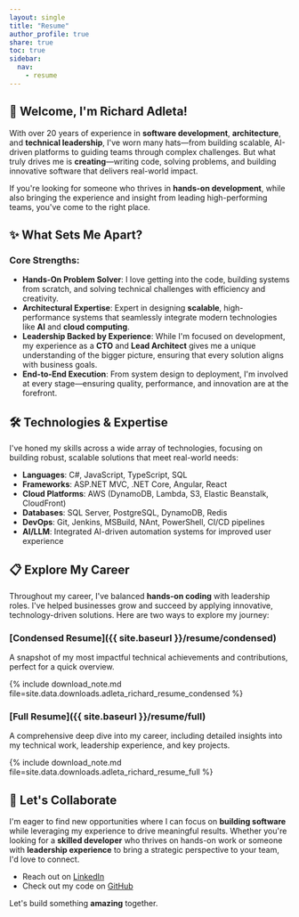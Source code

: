 ```yaml
---
layout: single
title: "Resume"
author_profile: true
share: true
toc: true
sidebar:
  nav:
    - resume
---
```


## 👋 Welcome, I'm Richard Adleta!

With over 20 years of experience in **software development**, **architecture**, and **technical leadership**, I've worn many hats—from building scalable, AI-driven platforms to guiding teams through complex challenges. But what truly drives me is **creating**—writing code, solving problems, and building innovative software that delivers real-world impact.

If you're looking for someone who thrives in **hands-on development**, while also bringing the experience and insight from leading high-performing teams, you've come to the right place.

## ✨ **What Sets Me Apart?**

### **Core Strengths:**

- **Hands-On Problem Solver**: I love getting into the code, building systems from scratch, and solving technical challenges with efficiency and creativity.
- **Architectural Expertise**: Expert in designing **scalable**, high-performance systems that seamlessly integrate modern technologies like **AI** and **cloud computing**.
- **Leadership Backed by Experience**: While I'm focused on development, my experience as a **CTO** and **Lead Architect** gives me a unique understanding of the bigger picture, ensuring that every solution aligns with business goals.
- **End-to-End Execution**: From system design to deployment, I'm involved at every stage—ensuring quality, performance, and innovation are at the forefront.

## 🛠️ **Technologies & Expertise**

I've honed my skills across a wide array of technologies, focusing on building robust, scalable solutions that meet real-world needs:

- **Languages**: C#, JavaScript, TypeScript, SQL
- **Frameworks**: ASP.NET MVC, .NET Core, Angular, React
- **Cloud Platforms**: AWS (DynamoDB, Lambda, S3, Elastic Beanstalk, CloudFront)
- **Databases**: SQL Server, PostgreSQL, DynamoDB, Redis
- **DevOps**: Git, Jenkins, MSBuild, NAnt, PowerShell, CI/CD pipelines
- **AI/LLM**: Integrated AI-driven automation systems for improved user experience

## 📋 **Explore My Career**

Throughout my career, I've balanced **hands-on coding** with leadership roles. I've helped businesses grow and succeed by applying innovative, technology-driven solutions. Here are two ways to explore my journey:

### [Condensed Resume]({{ site.baseurl }}/resume/condensed)

A snapshot of my most impactful technical achievements and contributions, perfect for a quick overview.

{% include download_note.md file=site.data.downloads.adleta_richard_resume_condensed %}

### [Full Resume]({{ site.baseurl }}/resume/full)

A comprehensive deep dive into my career, including detailed insights into my technical work, leadership experience, and key projects.

{% include download_note.md file=site.data.downloads.adleta_richard_resume_full %}

## 🤝 **Let's Collaborate**

I'm eager to find new opportunities where I can focus on **building software** while leveraging my experience to drive meaningful results. Whether you're looking for a **skilled developer** who thrives on hands-on work or someone with **leadership experience** to bring a strategic perspective to your team, I'd love to connect.

- Reach out on [LinkedIn](https://www.linkedin.com/in/radleta)
- Check out my code on [GitHub](https://github.com/radleta)

Let's build something **amazing** together.